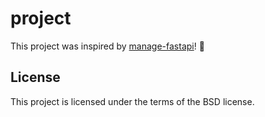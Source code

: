 # project
This project was inspired by [manage-fastapi](https://ycd.github.io/manage-fastapi/)! :tada:

## License

This project is licensed under the terms of the BSD license.
